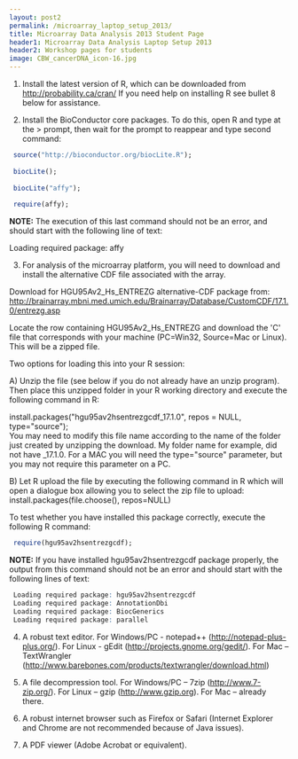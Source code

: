 ```yaml
---
layout: post2
permalink: /microarray_laptop_setup_2013/
title: Microarray Data Analysis 2013 Student Page
header1: Microarray Data Analysis Laptop Setup 2013
header2: Workshop pages for students
image: CBW_cancerDNA_icon-16.jpg
---
```


1) Install the latest version of R, which can be downloaded from http://probability.ca/cran/
If you need help on installing R see bullet 8 below for assistance.

2) Install the BioConductor core packages. To do this, open R and type at the > prompt, then wait for the prompt to reappear and type second command:

``` r
 source("http://bioconductor.org/biocLite.R");
 
 biocLite();
 
 biocLite("affy");
 
 require(affy);
```

<b>NOTE:</b> The execution of this last command should not be an error, and should start with the following line of text:
 
 Loading required package: affy

3) For analysis of the microarray platform, you will need to download and install the alternative CDF file associated with the array. 

Download for HGU95Av2_Hs_ENTREZG alternative-CDF package from: http://brainarray.mbni.med.umich.edu/Brainarray/Database/CustomCDF/17.1.0/entrezg.asp

Locate the row containing HGU95Av2_Hs_ENTREZG and download the 'C' file that corresponds with your machine (PC=Win32, Source=Mac or Linux).
This will be a zipped file.



Two options for loading this into your R session:

A) Unzip the file (see below if you do not already have an unzip program). Then place this unzipped folder in your R working directory and execute the following command in R:

 install.packages("hgu95av2hsentrezgcdf_17.1.0", repos = NULL, type="source");  
You may need to modify this file name according to the name of the folder just created by unzipping the download. My folder name for example, did not have _17.1.0. For a MAC you will need the type="source" parameter, but you may not require this parameter on a PC.
 

B) Let R upload the file by executing the following command in R which will open a dialogue box allowing you to select the zip file to upload:
 install.packages(file.choose(), repos=NULL)


To test whether you have installed this package correctly, execute the following R command:

```r 
 require(hgu95av2hsentrezgcdf);
```

<b>NOTE:</b> If you have installed hgu95av2hsentrezgcdf package properly, the output from this command should not be an error and should start with the following lines of text:

``` r
 Loading required package: hgu95av2hsentrezgcdf
 Loading required package: AnnotationDbi
 Loading required package: BiocGenerics
 Loading required package: parallel
```

4) A robust text editor. For Windows/PC - notepad++ (http://notepad-plus-plus.org/). For Linux - gEdit  (http://projects.gnome.org/gedit/). For Mac – TextWrangler (http://www.barebones.com/products/textwrangler/download.html)

5) A file decompression tool. For Windows/PC – 7zip (http://www.7-zip.org/). For Linux – gzip (http://www.gzip.org). For Mac – already there.

6) A robust internet browser such as Firefox or Safari (Internet Explorer and Chrome are not recommended because of Java issues).

7) A PDF viewer (Adobe Acrobat or equivalent).
